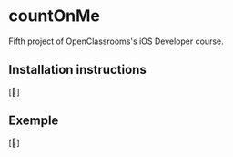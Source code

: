 # countOnMe
Fifth project of OpenClassrooms's iOS Developer course.

## Installation instructions

[🚧]

## Exemple

[🚧]
